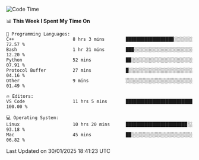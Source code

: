 
<!--START_SECTION:waka-->
![Code Time](http://img.shields.io/badge/Code%20Time-3%2C049%20hrs%2040%20mins-blue)

📊 **This Week I Spent My Time On** 

```text
💬 Programming Languages: 
C++                      8 hrs 3 mins        ██████████████████░░░░░░░   72.57 % 
Bash                     1 hr 21 mins        ███░░░░░░░░░░░░░░░░░░░░░░   12.20 % 
Python                   52 mins             ██░░░░░░░░░░░░░░░░░░░░░░░   07.91 % 
Protocol Buffer          27 mins             █░░░░░░░░░░░░░░░░░░░░░░░░   04.16 % 
Other                    9 mins              ░░░░░░░░░░░░░░░░░░░░░░░░░   01.49 % 

🔥 Editors: 
VS Code                  11 hrs 5 mins       █████████████████████████   100.00 % 

💻 Operating System: 
Linux                    10 hrs 20 mins      ███████████████████████░░   93.18 % 
Mac                      45 mins             ██░░░░░░░░░░░░░░░░░░░░░░░   06.82 % 
```


 Last Updated on 30/01/2025 18:41:23 UTC
<!--END_SECTION:waka-->

